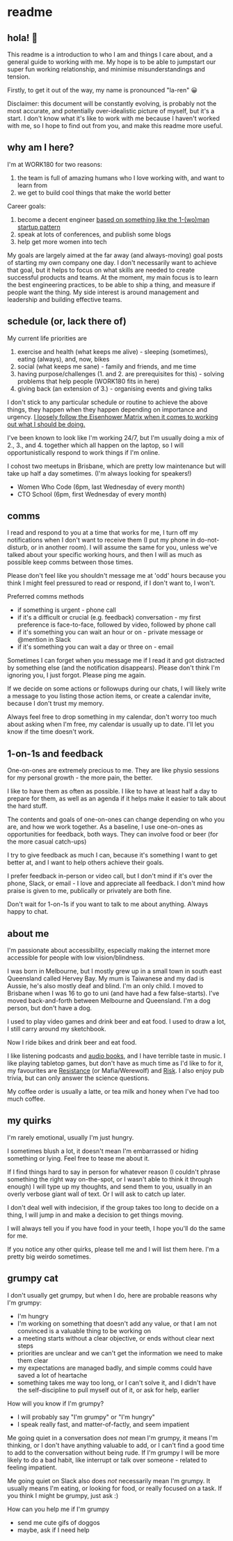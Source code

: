 # readme

## hola! 👋

This readme is a introduction to who I am and things I care about, and a general guide to working with me. My hope is to be able to jumpstart our super fun working relationship, and minimise misunderstandings and tension.

Firstly, to get it out of the way, my name is pronounced "la-ren" 😀

Disclaimer: this document will be constantly evolving, is probably not the most accurate, and potentially over-idealistic picture of myself, but it's a start. I don't know what it's like to work with me because I haven't worked with me, so I hope to find out from you, and make this readme more useful.

## why am I here?

I'm at WORK180 for two reasons:
1. the team is full of amazing humans who I love working with, and want to learn from
2. we get to build cool things that make the world better

Career goals:
1. become a decent engineer [based on something like the 1-(wo)man startup pattern](http://venturehacks.com/articles/1-wo-man-startups)
2. speak at lots of conferences, and publish some blogs
3. help get more women into tech

My goals are largely aimed at the far away (and always-moving) goal posts of starting my own company one day. I don't necessarily want to achieve that goal, but it helps to focus on what skills are needed to create successful products and teams. At the moment, my main focus is to learn the best engineering practices, to be able to ship a thing, and measure if people want the thing. My side interest is around management and leadership and building effective teams.

## schedule (or, lack there of)

My current life priorities are
1. exercise and health (what keeps me alive) - sleeping (sometimes), eating (always), and, now, bikes
2. social (what keeps me sane) - family and friends, and me time
3. having purpose/challenges (1. and 2. are prerequisites for this) - solving problems that help people (WORK180 fits in here)
4. giving back (an extension of 3.) - organising events and giving talks

I don't stick to any particular schedule or routine to achieve the above things, they happen when they happen depending on importance and urgency. [I loosely follow the Eisenhower Matrix when it comes to working out what I should be doing.](https://www.eisenhower.me/eisenhower-matrix/)

I've been known to look like I'm working 24/7, but I'm usually doing a mix of 2., 3., and 4. together which all happen on the laptop, so I will opportunistically respond to work things if I'm online.

I cohost two meetups in Brisbane, which are pretty low maintenance but will take up half a day sometimes. (I'm always looking for speakers!)
- Women Who Code (6pm, last Wednesday of every month)
- CTO School (6pm, first Wednesday of every month)

## comms

I read and respond to you at a time that works for me, I turn off my notifications when I don't want to receive them (I put my phone in do-not-disturb, or in another room). I will assume the same for you, unless we've talked about your specific working hours, and then I will as much as possible keep comms between those times.

Please don't feel like you shouldn't message me at 'odd' hours because you think I might feel pressured to read or respond, if I don't want to, I won't.

Preferred comms methods
- if something is urgent - phone call
- if it's a difficult or crucial (e.g. feedback) conversation - my first preference is face-to-face, followed by video, followed by phone call
- if it's something you can wait an hour or on - private message or @mention in Slack
- if it's something you can wait a day or three on - email

Sometimes I can forget when you message me if I read it and got distracted by something else (and the notification disappears). Please don't think I'm ignoring you, I just forgot. Please ping me again.

If we decide on some actions or followups during our chats, I will likely write a message to you listing those action items, or create a calendar invite, because I don't trust my memory.

Always feel free to drop something in my calendar, don't worry too much about asking when I'm free, my calendar is usually up to date. I'll let you know if the time doesn't work.

## 1-on-1s and feedback

One-on-ones are extremely precious to me. They are like physio sessions for my personal growth - the more pain, the better.

I like to have them as often as possible. I like to have at least half a day to prepare for them, as well as an agenda if it helps make it easier to talk about the hard stuff.

The contents and goals of one-on-ones can change depending on who you are, and how we work together. As a baseline, I use one-on-ones as opportunities for feedback, both ways. They can involve food or beer (for the more casual catch-ups)

I try to give feedback as much I can, because it's something I want to get better at, and I want to help others achieve their goals.

I prefer feedback in-person or video call, but I don't mind if it's over the phone, Slack, or email - I love and appreciate all feedback. I don't mind how praise is given to me, publically or privately are both fine.

Don't wait for 1-on-1s if you want to talk to me about anything. Always happy to chat.

## about me

I'm passionate about accessibility, especially making the internet more accessible for people with low vision/blindness.

I was born in Melbourne, but I mostly grew up in a small town in south east Queensland called Hervey Bay. My mum is Taiwanese and my dad is Aussie, he's also mostly deaf and blind. I'm an only child. I moved to Brisbane when I was 16 to go to uni (and have had a few false-starts). I've moved back-and-forth between Melbourne and Queensland. I'm a dog person, but don't have a dog.

I used to play video games and drink beer and eat food. I used to draw a lot, I still carry around my sketchbook.

Now I ride bikes and drink beer and eat food.

I like listening podcasts and [audio books](https://www.goodreads.com/user/show/25592324-larene), and I have terrible taste in music. I like playing tabletop games, but don't have as much time as I'd like to for it, my favourites are [Resistance](https://en.wikipedia.org/wiki/The_Resistance_(game)) (or Mafia/Werewolf) and [Risk](https://en.wikipedia.org/wiki/Risk_(game)). I also enjoy pub trivia, but can only answer the science questions.

My coffee order is usually a latte, or tea milk and honey when I've had too much coffee.

## my quirks

I'm rarely emotional, usually I'm just hungry.

I sometimes blush a lot, it doesn't mean I'm embarrassed or hiding something or lying. Feel free to tease me about it.

If I find things hard to say in person for whatever reason (I couldn't phrase something the right way on-the-spot, or I wasn't able to think it through enough) I will type up my thoughts, and send them to you, usually in an overly verbose giant wall of text. Or I will ask to catch up later.

I don't deal well with indecision, if the group takes too long to decide on a thing, I will jump in and make a decision to get things moving.

I will always tell you if you have food in your teeth, I hope you'll do the same for me.

If you notice any other quirks, please tell me and I will list them here. I'm a pretty big weirdo sometimes.

## grumpy cat

I don't usually get grumpy, but when I do, here are probable reasons why I'm grumpy:

- I'm hungry
- I'm working on something that doesn't add any value, or that I am not convinced is a valuable thing to be working on
- a meeting starts without a clear objective, or ends without clear next steps
- priorities are unclear and we can't get the information we need to make them clear
- my expectations are managed badly, and simple comms could have saved a lot of heartache
- something takes me way too long, or I can't solve it, and I didn't have the self-discipline to pull myself out of it, or ask for help, earlier

How will you know if I'm grumpy?

- I will probably say "I'm grumpy" or "I'm hungry"
- I speak really fast, and matter-of-factly, and seem impatient

Me going quiet in a conversation does *not* mean I'm grumpy, it means I'm thinking, or I don't have anything valuable to add, or I can't find a good time to add to the conversation without being rude. If I'm grumpy I will be more likely to do a bad habit, like interrupt or talk over someone - related to feeling impatient.

Me going quiet on Slack also does *not* necessarily mean I'm grumpy. It usually means I'm eating, or looking for food, or really focused on a task. If you think I might be grumpy, just ask :)

How can you help me if I'm grumpy

- send me cute gifs of doggos
- maybe, ask if I need help
